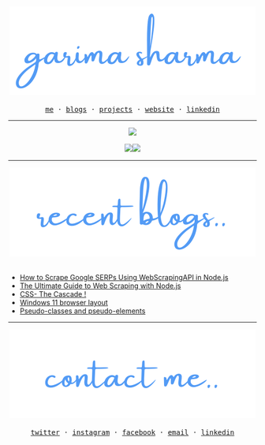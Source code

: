 <p align="center">
  <a href="https://garimasharma.netlify.app">
    <img src="Assests/garimalogo.svg"> 
  </a> <br> <br>
  <samp>
    <a href="https://twitter.com/garimavatss">me</a> ·
    <a href="https://dev.to/garimasharma">blogs</a> ·
    <a href="https://github.com/Garima-sharma814?tab=repositories">projects</a> ·
    <a href="https://garimasharma.netlify.app">website</a> ·
    <a href="https://www.linkedin.com/in/garima-sharma08/">linkedin</a>
  </samp>
</p>

<hr>
<p align="center"><img src="https://gpvc.arturio.dev/Garima-sharma814"></p>
<div align="center">
 <img src="https://github-readme-stats.vercel.app/api?username=Garima-sharma814&show_icons=true&count_private=true&theme=tokyonight&bg_color=ffffff00&hide_border=true"><img src="https://github-readme-stats.vercel.app/api/top-langs/?username=Garima-sharma814&layout=compact&theme=tokyonight&bg_color=ffffff00&hide_border=true"> </div>

<hr>

<p align="center">
  <a href="https://dev.to/garimasharma">
    <img src="Assests/blogs.svg">
  </a> <br> <br>

<!-- BLOG-POST-LIST:START -->
- [How to Scrape Google SERPs Using WebScrapingAPI in Node.js](https://dev.to/garimasharma/how-to-scrape-google-serps-using-webscrapingapi-in-node-js-4f3g)
- [The Ultimate Guide to Web Scraping with Node.js](https://dev.to/garimasharma/the-ultimate-guide-to-web-scraping-with-node-js-bn3)
- [CSS- The Cascade !](https://dev.to/garimasharma/css-the-cascade-8i0)
- [Windows 11 browser layout](https://dev.to/garimasharma/windows-11-browser-layout-403f)
- [Pseudo-classes and pseudo-elements](https://dev.to/garimasharma/pseudo-classes-and-pseudo-elements-npp)
<!-- BLOG-POST-LIST:END -->
</p>

<hr>

<p align="center">
  <a href="#" >
    <img src="Assests/contactme.svg"> </a> <br> <br>
 
  <samp>
    <a href="https://twitter.com/garimavatss">twitter</a> ·
    <a href="https://www.instagram.com/garimaasharma_/">instagram</a> ·
    <a href="https://www.facebook.com/garima.vats.143/">facebook</a> ·
    <a href="mailto:sharmagarima814@gmail.com">email</a> ·
    <a href="https://www.linkedin.com/in/garima-sharma08/">linkedin</a>
  </samp>
</p>
